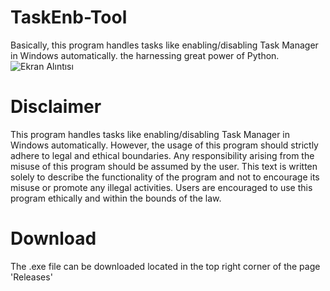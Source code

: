 # TaskEnb-Tool
Basically, this program handles tasks like enabling/disabling Task Manager in Windows automatically.
the harnessing great power of Python.
![Ekran Alıntısı](https://github.com/fairyfart/TaskEnb-Tool/assets/142604877/349510df-3939-4d83-881d-503d5b9c815f)


# Disclaimer
This program handles tasks like enabling/disabling Task Manager in Windows automatically. However, the usage of this program should strictly adhere to legal and ethical boundaries. Any responsibility arising from the misuse of this program should be assumed by the user. This text is written solely to describe the functionality of the program and not to encourage its misuse or promote any illegal activities. Users are encouraged to use this program ethically and within the bounds of the law.

# Download
The .exe file can be downloaded located in the top right corner of the page 'Releases'
